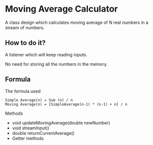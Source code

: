 # Moving Average Calculator

A class design which calculates moving average of N real numbers in a stream of numbers.

## How to do it?

A listener which will keep reading inputs.

No need for storing all the numbers in the memory. 

## Formula

The formula used
```
Simple Average(n) = Sum (n) / n
Moving Average(n) = [SimpleAverage(n-1) * (n-1) + n] / n
```

Methods

 - void updateMovingAverage(double newNumber)
 - void streamInput()
 - double returnCurrentAverage()
 - Getter methods

